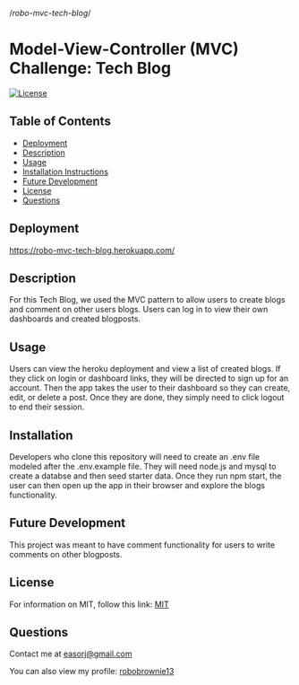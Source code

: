 /*robo-mvc-tech-blog*/
# Model-View-Controller (MVC) Challenge: Tech Blog    
[![License](https://img.shields.io/badge/license-MIT-green.svg)](https://opensource.org/licenses/MIT)

## Table of Contents

- [Deployment](#Deployment)
- [Description](#Description)
- [Usage](#Usage)
- [Installation Instructions](#Installation)
- [Future Development](#Future)
- [License](#License)
- [Questions](#Questions)   

## Deployment

https://robo-mvc-tech-blog.herokuapp.com/

## Description   
   
For this Tech Blog, we used the MVC pattern to allow users to create blogs and comment on other users blogs. Users can log in to view their own dashboards and created blogposts.    

## Usage   
   
Users can view the heroku deployment and view a list of created blogs. If they click on login or dashboard links, they will be directed to sign up for an account. Then the app takes the user to their dashboard so they can create, edit, or delete a post.  Once they are done, they simply need to click logout to end their session.   

## Installation   

Developers who clone this repository will need to create an .env file modeled after the .env.example file. They will need node.js and mysql to create a databse and then seed starter data. Once they run npm start, the user can then open up the app in their browser and explore the blogs functionality.  

## Future Development

This project was meant to have comment functionality for users to write comments on other blogposts.


## License       

For information on MIT, follow this link: [MIT](https://opensource.org/licenses/MIT)   

## Questions   

Contact me at easorj@gmail.com    

You can also view my profile: [robobrownie13](https://github.com/robobrownie13)  
